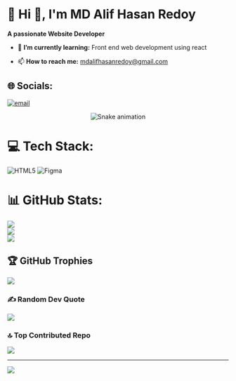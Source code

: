 # 💫 Hi 👋, I'm MD Alif Hasan Redoy
**A passionate Website Developer**


- 🌱 **I’m currently learning:** Front end web development using react

- 📫 **How to reach me:** mdalifhasanredoy@gmail.com


## 🌐 Socials:
[![email](https://img.shields.io/badge/Email-D14836?logo=gmail&logoColor=white)](mailto:mdalifhasanredoy@gmail.com) 

<!-- Snake Game Repo View -->

<div align="center">
  <img src="https://profile-readme-generator.com/assets/snake.svg" alt="Snake animation" />
</div>

# 💻 Tech Stack:
![HTML5](https://img.shields.io/badge/html5-%23E34F26.svg?style=for-the-badge&logo=html5&logoColor=white) ![Figma](https://img.shields.io/badge/figma-%23F24E1E.svg?style=for-the-badge&logo=figma&logoColor=white)
# 📊 GitHub Stats:
![](https://github-readme-stats.vercel.app/api?username=MDAlifHasanRedoy&theme=dark&hide_border=false&include_all_commits=true&count_private=false)<br/>
![](https://nirzak-streak-stats.vercel.app/?user=MDAlifHasanRedoy&theme=dark&hide_border=false)<br/>
![](https://github-readme-stats.vercel.app/api/top-langs/?username=MDAlifHasanRedoy&theme=dark&hide_border=false&include_all_commits=true&count_private=false&layout=compact)

## 🏆 GitHub Trophies
![](https://github-profile-trophy.vercel.app/?username=MDAlifHasanRedoy&theme=radical&no-frame=false&no-bg=true&margin-w=4)

### ✍️ Random Dev Quote
![](https://quotes-github-readme.vercel.app/api?type=horizontal&theme=radical)

### 🔝 Top Contributed Repo
![](https://github-contributor-stats.vercel.app/api?username=MDAlifHasanRedoy&limit=5&theme=dark&combine_all_yearly_contributions=true)

---
[![](https://visitcount.itsvg.in/api?id=MDAlifHasanRedoy&icon=0&color=0)](https://visitcount.itsvg.in)

<!-- Proudly created with GPRM ( https://gprm.itsvg.in ) -->
